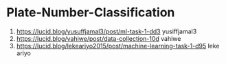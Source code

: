 # Plate-Number-Classification
1. https://lucid.blog/yusuffjamal3/post/ml-task-1-dd3 yusiffjamal3
2. https://lucid.blog/vahiwe/post/data-collection-10d vahiwe
3. https://lucid.blog/lekeariyo2015/post/machine-learning-task-1-d95 leke ariyo
